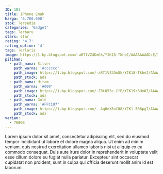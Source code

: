 ```yaml
---
ID: 101
title: iPhone Emak
harga: '6.700.000'
stok: Tersedia
categories: 'Gadget'
tags: Terbaru
stars: star
rating: '4.7'
rating_option: '4'
tags: Terlaris
image: https://1.bp.blogspot.com/-aRT1VZ4DmGk/YIK18-TkheI/AAAAAAAADcE/IORUk2iHViYKGMh26qCngTJ10FUbTzSWQCLcBGAsYHQ/s0/9.jpg
pilihan:
  - path_nama: Silver
    path_warna: '#cccccc'
    path_image: https://1.bp.blogspot.com/-aRT1VZ4DmGk/YIK18-TkheI/AAAAAAAADcE/IORUk2iHViYKGMh26qCngTJ10FUbTzSWQCLcBGAsYHQ/s0/9.jpg
    path_stock: ada
  - path_nama: Hitam
    path_warna: '#000'
    path_image: https://1.bp.blogspot.com/-ZBtO55e_CfE/YIK19z8UvWI/AAAAAAAADcI/MqiQ1ylx1rkEwC0tPN0n7oWt8ByRudr2ACLcBGAsYHQ/s0/10.jpg
    path_stock: ada
  - path_nama: Gold
    path_warna: '#FFC107'
    path_image: https://1.bp.blogspot.com/--AqHdX8nC08/YIK1-5R8pgI/AAAAAAAADcM/qqT43u_6IogmAukOHvdvGBScFe7ipFtYgCLcBGAsYHQ/s0/11.jpg
    path_stock: ada
varian:
  - 768GB
---
```


Lorem ipsum dolor sit amet, consectetur adipiscing elit, sed do eiusmod tempor incididunt ut labore et dolore magna aliqua. Ut enim ad minim veniam, quis nostrud exercitation ullamco laboris nisi ut aliquip ex ea commodo consequat. Duis aute irure dolor in reprehenderit in voluptate velit esse cillum dolore eu fugiat nulla pariatur. Excepteur sint occaecat cupidatat non proident, sunt in culpa qui officia deserunt mollit anim id est laborum.
